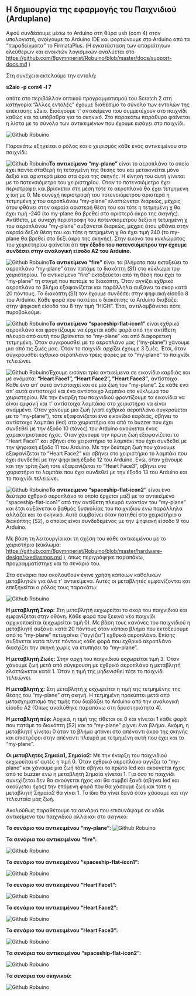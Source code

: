 
## Η δημιουργία της εφαρμογής του Παιχνιδιού (Arduplane)


Αφού συνδέσουμε μέσω το Arduino  στη θύρα usb (com 4) στον υπολογιστή, ανοίγουμε το  Arduino IDE και φορτώνουμε στο Arduino από τα “παραδείγματα” το  FirmataPlus. (Η εγκατάσταση των απαραίτητων ελεύθερων και ανοικτών λογισμικών αναλύεται στο https://github.com/8gymnperist/Robuino/blob/master/docs/support-docs.md )


Στη συνέχεια εκτελούμε την εντολή:

**s2aio  -p com4 -l 7**

οπότε στο περιβάλλον οπτικού προγραμματισμού του Scratch 2 στη κατηγορία “Άλλες εντολές” έχουμε διαθέσιμο το σύνολο των εντολών της επέκτασης s2aio. Εισάγουμε τ' αντικείμενα που συμμετέχουν στο παιχνίδι καθώς και τα υπόβαθρα για το σκηνικό. Στο παρακάτω παράθυρο φαίνεται η λίστα με το σύνολο των αντικειμένων που έχουμε εισάγει στο παιχνίδι.

![Github Robuino](/images/42.png)

Παρακάτω εξηγείται ο ρόλος και ο χειρισμός κάθε  ενός αντικειμένου στο παιχνίδι:

![Github Robuino](/images/43.png)**Το αντικείμενο “my-plane”** είναι το αεροπλάνο το οποίο έχει πάντα σταθερή τη τεταγμένη της θέσης του και μετακινείται μόνο δεξιά και αριστερά μέσα στα όρια της σκηνής. Η κίνησή του αυτή γίνεται με το ποτενσιόμετρο του χειριστηρίου. Όταν το ποτενσιόμετρο έχει περιστραφεί και βρίσκεται  στη μέση τότε το αεροπλάνο θα έχει τετμημένη χ ίση με 0. Με συνεχή περιστροφή του ποτενσιόμετρου αριστερά η τετμημένη χ του αεροπλάνου “my-plane” ελαττώνεται διαρκώς, μέχρις  ότου φθάνει στην ακραία αριστερή θέση του και τότε η τετμημένη χ θα έχει τιμή -240 (το my-plane θα βρεθεί στο αριστερό άκρο της σκηνής). Αντίθετα, με συνεχή περιστροφή του ποτενσιόμετρου δεξιά η τετμημένη χ του αεροπλάνου “my-plane” αυξάνεται διαρκώς, μέχρις  ότου φθάνει στην ακραία δεξιά θέση του και τότε η τετμημένη χ θα έχει τιμή 240 (το my-plane θα βρεθεί στο δεξί άκρο της σκηνής). Στην εικόνα του κυκλώματος του χειριστηρίου  φαίνεται ότι **την έξοδο του ποτενσιόμετρου την έχουμε συνδέσει στην αναλογική είσοδο Α2 του Arduino.**

![Github Robuino](/images/44.png)**Το αντικείμενο “fire”** είναι τα βλήματα που εκτοξεύει το αεροπλάνο “my-plane” όταν πατάμε το διακόπτη (S1) στο κύκλωμα του χειριστηρίου. Το αντικείμενο “fire” εκτοξεύεται από τη θέση που έχει το “my-plane” τη στιγμή που πατάμε το διακόπτη. Όταν αγγίζει εχθρικό αεροπλάνο το βλήμα εξαφανίζεται και παράλληλα αυξάνει το σκορ κατά 20 πόντους. 
To διακόπτη (S1) τον έχουμε συνδέσει στην ψηφιακή είσοδο 8 του Arduino.  Κάθε φορά που πατιέται ο διακόπτης το Arduino διαβάζει στην ψηφιακή είσοδό του 8 την τιμή “HIGH”. Έτσι, αντιλαμβάνεται πότε πυροβολούμε.

![Github Robuino](/images/45.png)**Το αντικείμενο “spaceship-flat-icon1”** είναι εχθρικό αεροπλάνο και φροντίζουμε να έρχεται κάθε φορά από την αντίθετη πλευρά από αυτή που βρίσκεται το “my-plane” και από διαφορετική τετμημένη. Όταν συγκρουσθεί με το αεροπλάνο μας (“my-plane”) χάνουμε μια από τις ζωές μας. Όταν το παιχνίδι αρχίζει έχουμε 3 ζωές. Έτσι, όταν συγκρουσθεί εχθρικό αεροπλάνο τρεις φορές με το “my-plane” το παιχνίδι τελειώνει. 

![Github Robuino](/images/46.png)Έχουμε εισάγει τρία αντικείμενα σε εικονίδιο καρδιάς και με ονόματα: **“Heart Face1”, “Heart Face2”, "Heart Face3”**, αντίστοιχα. Κάθε ένα απ’ αυτά αντιστοιχεί και σε μία ζωή του “my-plane”. Σε κάθε ένα απ’ αυτά  αντιστοιχεί και ένα αντίστοιχο λαμπάκι στο κύκλωμα του χειριστηρίου. Με την έναρξη του παιχνιδιού φροντίζουμε τα εικονίδια να είναι εμφανή και τ’ αντίστοιχα λαμπάκια στο χειριστήριο να είναι αναμμένα. Όταν χάνουμε μια ζωή (γιατί εχθρικό αεροπλάνο συγκρούεται με το “my-plane”), τότε εξαφανίζεται ένα εικονίδιο καρδιάς, σβήνει το αντίστοιχο λαμπάκι (led) στο χειριστήριο και από το buzzer που έχει συνδεθεί με την έξοδο 10 (τόνος) του Arduino ακούγεται ένας χαρακτηριστικός ήχος. Όταν χάνουμε την πρώτη ζωή εξαφανίζεται το “Heart Face1” και σβήνει στο χειριστήριο το λαμπάκι που έχει συνδεθεί με την ψηφιακή έξοδο 11 του Arduino. Με την δεύτερη ζωή που χάνουμε εξαφανίζεται το “Heart Face2” και σβήνει στο χειριστήριο το λαμπάκι που έχει συνδεθεί με την ψηφιακή έξοδο 12 του Arduino. Ενώ, όταν χάνουμε και την τρίτη ζωή τότε εξαφανίζεται το “Heart Face3”, σβήνει στο χειριστήριο το λαμπάκι που έχει συνδεθεί με την έξοδο 13 του Arduino και το παιχνίδι τελειώνει.

![Github Robuino](/images/49.png)**Το αντικείμενο “spaceship-flat-icon2”** είναι ένα δεύτερο εχθρικό αεροπλάνο το οποίο έρχεται μαζί με το αντικείμενο “spaceship-flat-icon1”  από την αντίθετη πλευρά εναντίον του “my-plane” και έτσι αυξάνεται ο βαθμός δυσκολίας του παιχνιδιού ενώ παράλληλα αλλάζει και το σκηνικό. Αυτό συμβαίνει όταν πατηθεί στο χειριστήριο ο διακόπτης  (S2), ο οποίος είναι συνδεδεμένος με την ψηφιακή είσοδο 9 του Arduino.

Με βάση τη λειτουργία και τη σχέση του κάθε αντικειμένου με το χειριστήριο (κύκλωμα: https://github.com/8gymnperist/Robuino/blob/master/hardware-design/sxediasmos.md ), όπως περιγράφηκε παραπάνω, προγραμματίστηκε και το σενάριό του.

Στα σενάρια που ακολουθούν έγινε χρήση κάποιων καθολικών μεταβλητών για όλα τ' αντικείμενα. Αυτές οι μεταβλητές εμφανίζονται και επεξηγείται ο ρόλος τους παρακάτω:

![Github Robuino](/images/57.png)

**Η μεταβλητή Σκορ:** Στη μεταβλητή εκχωρείται το σκορ του παιχνιδιού και εμφανίζεται στην οθόνη. Κάθε φορά που ξεκινά νέο παιχνίδι αρχικοποιείται (εκχωρείται τιμή 0). Με βάση τους κανόνες του παιχνιδιού η μεταβλητή αυξάνει κατά 20 πόντους όταν κάποιο βλήμα που εκτοξεύουμε από το “my-plane” πετυχαίνει (“αγγίζει”) εχθρικό αεροπλάνο. Επίσης αυξάνεται κατά πέντε πόντους κάθε φορά που εχθρικό αεροπλάνο διασχίζει την σκηνή χωρίς να κτυπήσει το “my-plane”.

**Η μεταβλητή Ζωές:**  Στην αρχή του παιχνιδιού εκχωρείται τιμή 3. Όταν χάνουμε ζωή μετά από σύγκρουση με εχθρικό αεροπλάνο η μεταβλητή ελαττώνεται κατά 1. Όταν η τιμή της μηδενισθεί τότε το παιχνίδι τελειώνει.

**Η μεταβλητή χ:** Στη μεταβλητή χ εκχωρείται η τιμή της τετμημένης της θέσης του “my-plane” στη σκηνή. Η τετμημένη προκύπτει μετά από μετασχηματισμό της τιμής που διαβάζει το Arduino από την αναλογική είσοδο Α2 (Όπως αναλύθηκε παραπάνω στη δραστηριότητα 4). 

**Η μεταβλητή πύρ:** Αρχικά, η τιμή της τίθεται σε 0 και γίνεται 1 κάθε φορά που πατάμε το διακόπτη (S2) και το “my-plane” ρίχνει ένα βλήμα. Ακόμη, η μεταβλητή γίνεται 0 όταν το βλήμα φτάνει στο απέναντι άκρο της σκηνής και επιστρέφει στην απέναντι πλευρά με τετμημένη αυτή που έχει και το “my-plane”.

**Οι μεταβλητές Σημαία1, Σημαία2:** Με την έναρξη του παιχνιδιού εκχωρείται σ’ αυτές η τιμή 0. Όταν εχθρικό αεροπλάνο αγγίζει το “my-plane” και χάνουμε μια ζωή τότε σβήνει το πρώτο led και ακούγεται ήχος από το buzzer ενώ η μεταβλητή Σημαία γίνεται 1. Για όσο το παιχνίδι συνεχίζεται δεν θα ακούγεται ήχος και θα συμβεί ξανά (σβήνει led και ακούγεται ήχος) την επόμενη φορά που θα χάσουμε ζωή και τότε η μεταβλητή Σημαία2 θα γίνει 1. Το ίδιο θα γίνει ξανά όταν χάσουμε και την τελευταία μας ζωή.

Ακολούθως παραθέτουμε τα σενάρια που επισυνάψαμε σε κάθε αντικείμενο του παιχνιδιού αλλά και στο σκηνικό:

**Το σενάριο του αντικειμένου “my-plane”:**
![Github Robuino](/images/50.png)

**Τα σενάρια του αντικειμένου “fire”:**

![Github Robuino](/images/51.png)

**Το σενάριο του αντικειμένου “spaceship-flat-icon1”:**

![Github Robuino](/images/52.png)

**Το σενάριο του αντικειμένου “Heart Face1”:**

![Github Robuino](/images/53.png)

**Το σενάριο του αντικειμένου “Heart Face2”:**

![Github Robuino](/images/54.png)

**Το σενάριο του αντικειμένου “Heart Face3”:**

![Github Robuino](/images/55.png)

**Τα σενάρια του αντικειμένου “spaceship-flat-icon2”:**

![Github Robuino](/images/56.png)

**Τα σενάρια του σκηνικού:**

![Github Robuino](/images/58.png)
